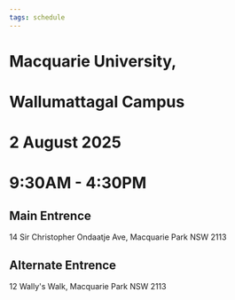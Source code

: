 ```yaml
---
tags: schedule
---
```


# Macquarie University,
# Wallumattagal Campus

# 2 August 2025
# 9:30AM - 4:30PM

## Main Entrence
14 Sir Christopher Ondaatje Ave, Macquarie Park NSW 2113

## Alternate Entrence
12 Wally's Walk, Macquarie Park NSW 2113
